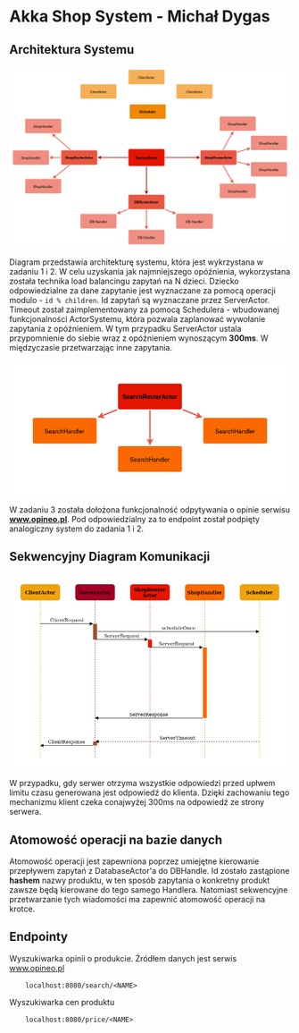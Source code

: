 # Akka Shop System -  Michał Dygas

## Architektura Systemu
![Whole system](img/akka-system.png)

Diagram przedstawia architekturę systemu, która jest wykrzystana w zadaniu 1 i 2. W celu uzyskania jak najmniejszego opóźnienia, wykorzystana została technika load balancingu zapytań na N dzieci. Dziecko odpowiedzialne za dane zapytanie jest wyznaczane za pomocą operacji modulo - ```id % children```.
Id zapytań są wyznaczane przez ServerActor. Timeout został zaimplementowany za pomocą Schedulera - wbudowanej funkcjonalności ActorSystemu, która pozwala zaplanować wywołanie zapytania z opóźnieniem. W tym przypadku ServerActor ustala przypomnienie do siebie wraz z opóźnieniem wynoszącym **300ms**. W międzyczasie przetwarzając inne zapytania. 

![Whole system](img/search.png)


W zadaniu 3 została dołożona funkcjonalność odpytywania o opinie serwisu __www.opineo.pl__. Pod odpowiedzialny za to endpoint został podpięty analogiczny system do zadania 1 i 2.

## Sekwencyjny Diagram Komunikacji
![Whole system](img/sequence.png)

W przypadku, gdy serwer otrzyma wszystkie odpowiedzi przed upłwem limitu czasu generowana jest odpowiedź do klienta. Dzięki zachowaniu tego mechanizmu klient czeka conajwyżej 300ms na odpowiedź ze strony serwera.


## Atomowość operacji na bazie danych
Atomowość operacji jest zapewniona poprzez umiejętne kierowanie przepływem zapytań z DatabaseActor'a do DBHandle. Id zostało zastąpione **hashem** nazwy produktu, w ten sposób zapytania o konkretny produkt zawsze będą kierowane do tego samego Handlera. Natomiast sekwencyjne przetwarzanie tych wiadomości ma zapewnić atomowość operacji na krotce.

## Endpointy 

Wyszukiwarka opinii o produkcie. Źródłem danych jest serwis www.opineo.pl
```$xslt
    localhost:8080/search/<NAME>
```

Wyszukiwarka cen produktu
```
    localhost:8080/price/<NAME>
```
